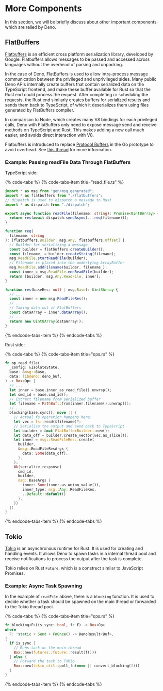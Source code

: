# More Components

In this section, we will be briefly discuss about other important components which are relied by Deno.

## FlatBuffers

[Flatbuffers](https://google.github.io/flatbuffers/) is an efficient cross platform serialization library, developed by Google. Flatbuffers allows messages to be passed and accessed across languages without the overhead of parsing and unpacking.

In the case of Deno, FlatBuffers is used to allow intra-process message communication between the privileged and unprivileged sides. Many public Deno APIs internally create buffers that contain serialized data on the TypeScript frontend, and make these buffer available for Rust so that the Rust end could process the request. After completing or scheduling the requests, the Rust end similarly creates buffers for serialized results and sends them back to TypeScript, of which it deserializes them using files generated by FlatBuffers compiler.

In comparison to Node, which creates many V8 bindings for each privileged calls, Deno with FlatBuffers only need to expose message send and receive methods on TypeScript and Rust. This makes adding a new call much easier, and avoids direct interaction with V8.

Flatbuffers is introduced to replace [Protocol Buffers](https://developers.google.com/protocol-buffers/) in the Go prototype to avoid overhead. See [this thread](https://github.com/denoland/deno/issues/269) for more information.

### Example: Passing readFile Data Through FlatBuffers

TypeScript side:

{% code-tabs %}
{% code-tabs-item title="read\_file.ts" %}
```typescript
import * as msg from "gen/msg_generated";
import * as flatbuffers from "./flatbuffers";
// dispatch is used to dispatch a message to Rust
import * as dispatch from "./dispatch";

export async function readFile(filename: string): Promise<Uint8Array> {
  return res(await dispatch.sendAsync(...req(filename)));
}

function req(
  filename: string
): [flatbuffers.Builder, msg.Any, flatbuffers.Offset] {
  // Builder for serializing a message
  const builder = flatbuffers.createBuilder();
  const filename_ = builder.createString(filename);
  msg.ReadFile.startReadFile(builder);
  // Filename is placed into the underlying ArrayBuffer
  msg.ReadFile.addFilename(builder, filename_);
  const inner = msg.ReadFile.endReadFile(builder);
  return [builder, msg.Any.ReadFile, inner];
}

function res(baseRes: null | msg.Base): Uint8Array {
  // ...
  const inner = new msg.ReadFileRes();
  // ...
  // Taking data out of FlatBuffers
  const dataArray = inner.dataArray();
  // ...
  return new Uint8Array(dataArray!);
}
```
{% endcode-tabs-item %}
{% endcode-tabs %}

Rust side:

{% code-tabs %}
{% code-tabs-item title="ops.rs" %}
```rust
fn op_read_file(
  _config: &IsolateState,
  base: &msg::Base,
  data: libdeno::deno_buf,
) -> Box<Op> {
  // ...
  let inner = base.inner_as_read_file().unwrap();
  let cmd_id = base.cmd_id();
  // Extract filename from serialized buffer
  let filename = PathBuf::from(inner.filename().unwrap());
  // ...
  blocking(base.sync(), move || {
    // Actual fs operation happens here!
    let vec = fs::read(&filename)?;
    // Serialize the output and send back to TypeScript
    let builder = &mut FlatBufferBuilder::new();
    let data_off = builder.create_vector(vec.as_slice());
    let inner = msg::ReadFileRes::create(
      builder,
      &msg::ReadFileResArgs {
        data: Some(data_off),
      },
    );
    Ok(serialize_response(
      cmd_id,
      builder,
      msg::BaseArgs {
        inner: Some(inner.as_union_value()),
        inner_type: msg::Any::ReadFileRes,
        ..Default::default()
      },
    ))
  })
}
```
{% endcode-tabs-item %}
{% endcode-tabs %}

## Tokio

[Tokio](https://tokio.rs/) is an asynchronous runtime for Rust. It is used for creating and handling events. It allows Deno to spawn tasks in a internal thread pool and receive notifications to process the output after the task is complete.

Tokio relies on Rust `Future`, which is a construct similar to JavaScript Promises.

### Example: Async Task Spawning

In the example of `readFile` above, there is a `blocking` function. It is used to decide whether a task should be spawned on the main thread or forwarded to the Tokio thread pool.

{% code-tabs %}
{% code-tabs-item title="ops.rs" %}
```rust
fn blocking<F>(is_sync: bool, f: F) -> Box<Op>
where
  F: 'static + Send + FnOnce() -> DenoResult<Buf>,
{
  if is_sync {
    // Runs task on the main thread
    Box::new(futures::future::result(f()))
  } else {
    // Forward the task to Tokio
    Box::new(tokio_util::poll_fn(move || convert_blocking(f)))
  }
}
```
{% endcode-tabs-item %}
{% endcode-tabs %}



